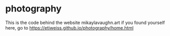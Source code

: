 # photography
This is the code behind the website mikaylavaughn.art if you found yourself here, go to https://etiweiss.github.io/photography/home.html
